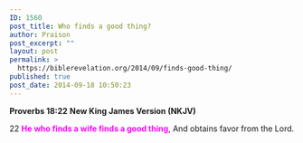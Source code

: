 ```yaml
---
ID: 1560
post_title: Who finds a good thing?
author: Praison
post_excerpt: ""
layout: post
permalink: >
  https://biblerevelation.org/2014/09/finds-good-thing/
published: true
post_date: 2014-09-18 10:50:23
---
```

<strong>Proverbs 18:22</strong>
<strong> New King James Version (NKJV)</strong>

22 <span style="color: #ff00ff;"><strong>He who finds a wife finds a good thing</strong></span>,
And obtains favor from the Lord.